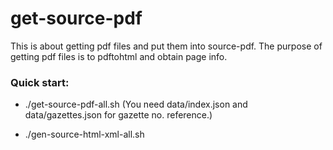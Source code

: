 get-source-pdf
============

This is about getting pdf files and put them into source-pdf.
The purpose of getting pdf files is to pdftohtml and obtain page info.

### Quick start: 

- ./get-source-pdf-all.sh
(You need data/index.json and data/gazettes.json for gazette no. reference.)

- ./gen-source-html-xml-all.sh


